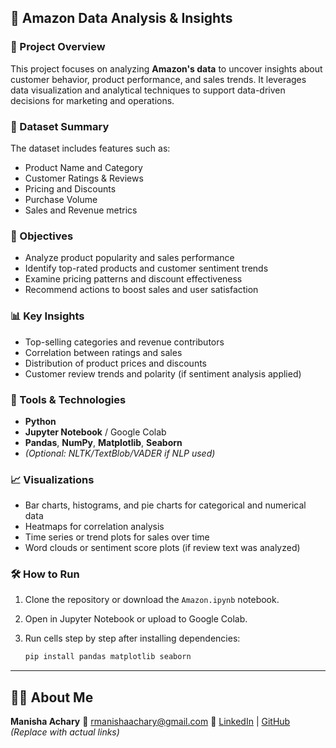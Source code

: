 

## 🛒 Amazon Data Analysis & Insights

### 📌 Project Overview

This project focuses on analyzing **Amazon's data** to uncover insights about customer behavior, product performance, and sales trends. It leverages data visualization and analytical techniques to support data-driven decisions for marketing and operations.

### 📂 Dataset Summary

The dataset includes features such as:

* Product Name and Category
* Customer Ratings & Reviews
* Pricing and Discounts
* Purchase Volume
* Sales and Revenue metrics


### 🎯 Objectives

* Analyze product popularity and sales performance
* Identify top-rated products and customer sentiment trends
* Examine pricing patterns and discount effectiveness
* Recommend actions to boost sales and user satisfaction

### 📊 Key Insights

* Top-selling categories and revenue contributors
* Correlation between ratings and sales
* Distribution of product prices and discounts
* Customer review trends and polarity (if sentiment analysis applied)

### 🧰 Tools & Technologies

* **Python**
* **Jupyter Notebook** / Google Colab
* **Pandas**, **NumPy**, **Matplotlib**, **Seaborn**
* *(Optional: NLTK/TextBlob/VADER if NLP used)*

### 📈 Visualizations

* Bar charts, histograms, and pie charts for categorical and numerical data
* Heatmaps for correlation analysis
* Time series or trend plots for sales over time
* Word clouds or sentiment score plots (if review text was analyzed)

### 🛠️ How to Run

1. Clone the repository or download the `Amazon.ipynb` notebook.
2. Open in Jupyter Notebook or upload to Google Colab.
3. Run cells step by step after installing dependencies:

   ```bash
   pip install pandas matplotlib seaborn
   ```



---

## 🙋‍♀️ About Me

**Manisha Achary**
📧 [rmanishaachary@gmail.com](mailto:rmanishaachary@gmail.com)
🔗 [LinkedIn](https://www.linkedin.com/) | [GitHub](https://github.com/) *(Replace with actual links)*
